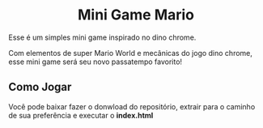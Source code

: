 <h1 style='text-align:center'>Mini Game Mario</h1>
<p>Esse é um simples mini game inspirado no dino chrome.</p>
<p>Com elementos de super Mario World e mecânicas do jogo dino chrome, esse mini game será seu novo passatempo favorito!</p>
<h2>Como Jogar</h2>
<p>Você pode baixar fazer o donwload do repositório, extrair para o caminho de sua preferência e executar o <b>index.html</b></p>
